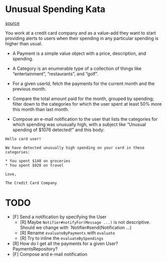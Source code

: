 # Unusual Spending Kata

[source](https://kata-log.rocks/unusual-spending-kata)

You work at a credit card company and as a value-add they want to start providing alerts to users when their spending in any particular spending is higher than usual.

- A Payment is a simple value object with a price, description, and spending.

- A Category is an enumerable type of a collection of things like “entertainment”, “restaurants”, and “golf”.

- For a given userId, fetch the payments for the current month and the previous month.

- Compare the total amount paid for the month, grouped by spending; filter down to the categories for which the user spent at least 50% more this month than last month.

- Compose an e-mail notification to the user that lists the categories for which spending was unusually high, with a subject like “Unusual spending of $1076 detected!” and this body:

```
Hello card user!

We have detected unusually high spending on your card in these categories:

* You spent $148 on groceries
* You spent $928 on travel

Love,

The Credit Card Company
```

# TODO

* [F] Send a notification by specifying the User
    * [R] Maybe `Notifier#notifyFor(Message ...)` is not descriptive. Should we change with `Notifier#send(Notification ...)
    * [R] Rename `evaluateByPayments` with `evaluate`
    * [R] Try to inline the `evaluateBySpendings`
* [R] How do I get all the payments for a given User? PaymentsRepository?
* [F] Compose and e-mail notification

